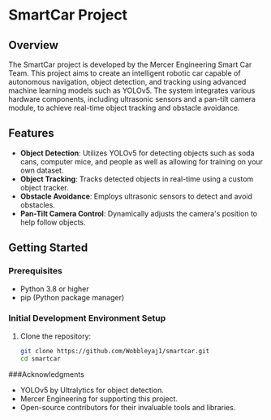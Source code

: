 # SmartCar Project

## Overview
The SmartCar project is developed by the Mercer Engineering Smart Car Team. This project aims to create an intelligent robotic car capable of autonomous navigation, object detection, and tracking using advanced machine learning models such as YOLOv5. The system integrates various hardware components, including ultrasonic sensors and a pan-tilt camera module, to achieve real-time object tracking and obstacle avoidance.

## Features
- **Object Detection**: Utilizes YOLOv5 for detecting objects such as soda cans, computer mice, and people as well as allowing for training on your own dataset.
- **Object Tracking**: Tracks detected objects in real-time using a custom object tracker.
- **Obstacle Avoidance**: Employs ultrasonic sensors to detect and avoid obstacles.
- **Pan-Tilt Camera Control**: Dynamically adjusts the camera's position to help follow objects.

## Getting Started

### Prerequisites
- Python 3.8 or higher
- pip (Python package manager)

### Initial Development Environment Setup
1. Clone the repository:
   ```bash
   git clone https://github.com/Wobbleyaj1/smartcar.git
   cd smartcar

###Acknowledgments
- YOLOv5 by Ultralytics for object detection.
- Mercer Engineering for supporting this project.
- Open-source contributors for their invaluable tools and libraries.

